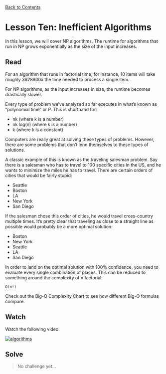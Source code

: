 [Back to Contents](https://github.com/coding-boot-camp/cs-technical-curriculum/tree/master/async-content)

# Lesson Ten: Inefficient Algorithms

In this lesson, we will cover NP algorithms. The runtime for algorithms that run in NP grows exponentially as the size of the input increases.

## Read
For an algorithm that runs in factorial time, for instance, 10 items will take roughly 3628800x the time needed to process a single item.

For NP algorithms, as the input increases in size, the runtime becomes drastically slower.

Every type of problem we’ve analyzed so far executes in what’s known as “polynomial time” or P. This is shorthand for:

- nk (where k is a number)
- nk log(n) (where k is a number)
- k (where k is a constant)

Computers are really great at solving these types of problems. However, there are some problems that don’t lend themselves to these types of solutions.

A classic example of this is known as the traveling salesman problem. Say there is a salesman who has to travel to 100 specific cities in the US, and he wants to minimize the miles he has to travel. There are certain orders of cities that would be fairly stupid:

- Seattle
- Boston
- LA
- New York
- San Diego

If the salesman chose this order of cities, he would travel cross-country multiple times. It’s pretty clear that traveling as close to a straight line as possible would probably be a more optimal solution:

- Boston
- New York
- Seattle
- LA
- San Diego

In order to land on the optimal solution with 100% confidence, you need to evaluate every single combination of places. This can be reduced to something around the complexity of n factorial:

`O(n!)`

Check out the Big-O Complexity Chart to see how different Big-O formulas compare.

## Watch

Watch the following video.

[![algorithms](http://img.youtube.com/vi/6Gv8vg0kcHc/0.jpg)](http://www.youtube.com/watch?v=6Gv8vg0kcHc "algorithms")
## Solve

 
> No challenge yet...
